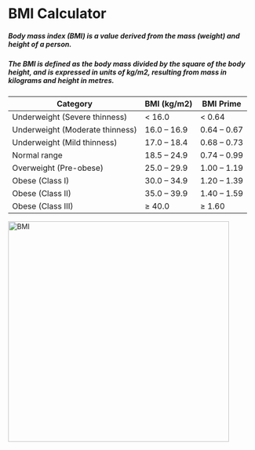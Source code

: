 # BMI Calculator
##### Body mass index (BMI) is a value derived from the mass (weight) and height of a person.
##### The BMI is defined as the body mass divided by the square of the body height, and is expressed in units of kg/m2, resulting from mass in kilograms and height in metres.
|Category|BMI (kg/m2)|BMI Prime|
|--------------|--------------|--------------|
|Underweight (Severe thinness)|< 16.0|< 0.64||
|Underweight (Moderate thinness)|16.0 – 16.9|0.64 – 0.67|
|Underweight (Mild thinness)|17.0 – 18.4|0.68 – 0.73|
|Normal range|18.5 – 24.9|0.74 – 0.99|
|Overweight (Pre-obese)|25.0 – 29.9|1.00 – 1.19|
|Obese (Class I)|30.0 – 34.9|1.20 – 1.39|
|Obese (Class II)|35.0 – 39.9|1.40 – 1.59|
|Obese (Class III)|≥ 40.0|≥ 1.60|

<img src="https://upload.wikimedia.org/wikipedia/commons/6/6f/Obesity_%26_BMI.png" alt="BMI" width="450" height="450" style="vertical-align:middle">
